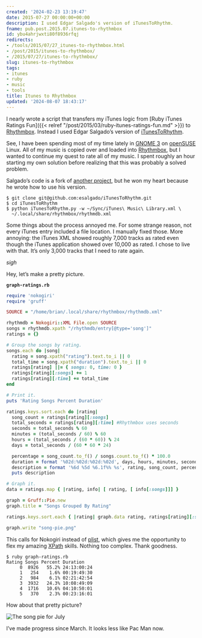 ```yaml
---
created: '2024-02-23 13:19:47'
date: 2015-07-27 00:00:00+00:00
description: I used Edgar Salgado's version of iTunesToRhythm.
fname: pub.post.2015.07.itunes-to-rhythmbox
id: ybu4ahrjwxti80f8936rfqj
redirects:
- /tools/2015/07/27_itunes-to-rhythmbox.html
- /post/2015/itunes-to-rhythmbox/
- /2015/07/27/itunes-to-rhythmbox/
slug: itunes-to-rhythmbox
tags:
- itunes
- ruby
- music
- tools
title: Itunes to Rhythmbox
updated: '2024-08-07 18:43:17'
---
```


I nearly wrote a script that transfers my iTunes logic from [Ruby iTunes Ratings Fun]({{< relref "/post/2015/03/ruby-itunes-ratings-fun.md" >}}) to [Rhythmbox](https://wiki.gnome.org/Apps/Rhythmbox). Instead I used Edgar Salgado’s version of [iTunesToRhythm](https://github.com/esalgado/iTunesToRhythm).

See, I have been spending most of my time lately in [GNOME 3](https://www.gnome.org/gnome-3/) on [openSUSE](https://www.opensuse.org) Linux. All of my music is copied over and loaded into [Rhythmbox](https://wiki.gnome.org/Apps/Rhythmbox), but I wanted to continue my quest to rate all of my music. I spent roughly an hour starting my own solution before realizing that this was probably a solved problem.

Salgado’s code is a fork of [another project](https://github.com/esanbock/ITunesToRhythm), but he won my heart because he wrote how to use his version.

```console
$ git clone git@github.com:esalgado/iTunesToRhythm.git
$ cd iTunesToRhythm
$ python iTunesToRhythm.py -w ~/Sync/iTunes\ Music\ Library.xml \
  ~/.local/share/rhythmbox/rhythmdb.xml
```

Some things about the process annoyed me. For some strange reason, not every iTunes entry included a file location. I manually fixed those. More annoying: the iTunes XML showed roughly 7,000 tracks as rated even though the iTunes application showed over 10,000 as rated. I chose to live with that. It’s only 3,000 tracks that I need to rate again.

*sigh*

Hey, let’s make a pretty picture.

**`graph-ratings.rb`**

```ruby
require 'nokogiri'
require 'gruff'

SOURCE = "/home/brian/.local/share/rhythmbox/rhythmdb.xml"

rhythmdb = Nokogiri::XML File.open SOURCE
songs = rhythmdb.xpath "/rhythmdb/entry[@type='song']"
ratings = {}

# Group the songs by rating.
songs.each do |song|
  rating = song.xpath("rating").text.to_i || 0
  total_time = song.xpath("duration").text.to_i || 0
  ratings[rating] ||= { songs: 0, time: 0 }
  ratings[rating][:songs] += 1
  ratings[rating][:time] += total_time
end

# Print it.
puts 'Rating Songs Percent Duration'

ratings.keys.sort.each do |rating|
  song_count = ratings[rating][:songs]
  total_seconds = ratings[rating][:time] #Rhythmbox uses seconds
  seconds = total_seconds % 60
  minutes = (total_seconds / 60) % 60
  hours = (total_seconds / (60 * 60)) % 24
  days = total_seconds / (60 * 60 * 24)

  percentage = song_count.to_f() / songs.count.to_f() * 100.0
  duration = format '%02d:%02d:%02d:%02d', days, hours, minutes, seconds
  description = format '%6d %5d %6.1f%% %s', rating, song_count, percentage, duration
  puts description

# Graph it.
data = ratings.map { |rating, info| [ rating, [ info[:songs]]] }

graph = Gruff::Pie.new
graph.title = "Songs Grouped By Rating"

ratings.keys.sort.each { |rating| graph.data rating, ratings[rating][:songs] }

graph.write "song-pie.png"
```

This calls for Nokogiri instead of [plist](https://github.com/bleything/plist), which gives me the opportunity to flex my amazing [XPath](http://www.nokogiri.org/tutorials/searching_a_xml_html_document.html) skills. Nothing too complex. Thank goodness.

```console
$ ruby graph-ratings.rb
Rating Songs Percent Duration
     0  8926   55.2% 24:13:00:24
     1   254    1.6% 00:19:49:30
     2   984    6.1% 02:21:42:54
     3  3932   24.3% 10:08:49:09
     4  1716   10.6% 04:10:50:01
     5   370    2.3% 00:23:16:01
```

How about that pretty picture?

![The song pie for July](assets/img/2015/july-rhythmbox-song-pie.png)

I’ve made progress since March. It looks less like Pac Man now.